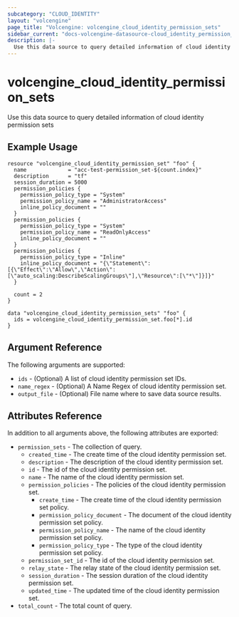 ```yaml
---
subcategory: "CLOUD_IDENTITY"
layout: "volcengine"
page_title: "Volcengine: volcengine_cloud_identity_permission_sets"
sidebar_current: "docs-volcengine-datasource-cloud_identity_permission_sets"
description: |-
  Use this data source to query detailed information of cloud identity permission sets
---
```

# volcengine_cloud_identity_permission_sets
Use this data source to query detailed information of cloud identity permission sets
## Example Usage
```hcl
resource "volcengine_cloud_identity_permission_set" "foo" {
  name             = "acc-test-permission_set-${count.index}"
  description      = "tf"
  session_duration = 5000
  permission_policies {
    permission_policy_type = "System"
    permission_policy_name = "AdministratorAccess"
    inline_policy_document = ""
  }
  permission_policies {
    permission_policy_type = "System"
    permission_policy_name = "ReadOnlyAccess"
    inline_policy_document = ""
  }
  permission_policies {
    permission_policy_type = "Inline"
    inline_policy_document = "{\"Statement\":[{\"Effect\":\"Allow\",\"Action\":[\"auto_scaling:DescribeScalingGroups\"],\"Resource\":[\"*\"]}]}"
  }

  count = 2
}

data "volcengine_cloud_identity_permission_sets" "foo" {
  ids = volcengine_cloud_identity_permission_set.foo[*].id
}
```
## Argument Reference
The following arguments are supported:
* `ids` - (Optional) A list of cloud identity permission set IDs.
* `name_regex` - (Optional) A Name Regex of cloud identity permission set.
* `output_file` - (Optional) File name where to save data source results.

## Attributes Reference
In addition to all arguments above, the following attributes are exported:
* `permission_sets` - The collection of query.
    * `created_time` - The create time of the cloud identity permission set.
    * `description` - The description of the cloud identity permission set.
    * `id` - The id of the cloud identity permission set.
    * `name` - The name of the cloud identity permission set.
    * `permission_policies` - The policies of the cloud identity permission set.
        * `create_time` - The create time of the cloud identity permission set policy.
        * `permission_policy_document` - The document of the cloud identity permission set policy.
        * `permission_policy_name` - The name of the cloud identity permission set policy.
        * `permission_policy_type` - The type of the cloud identity permission set policy.
    * `permission_set_id` - The id of the cloud identity permission set.
    * `relay_state` - The relay state of the cloud identity permission set.
    * `session_duration` - The session duration of the cloud identity permission set.
    * `updated_time` - The updated time of the cloud identity permission set.
* `total_count` - The total count of query.


